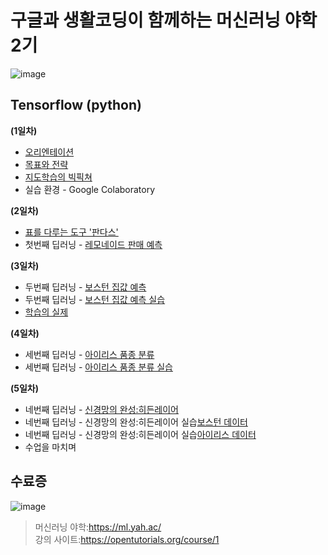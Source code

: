 # 구글과 생활코딩이 함께하는 머신러닝 야학 2기

![image](https://user-images.githubusercontent.com/55734436/103525975-73018200-4ec3-11eb-8dee-d85f9732d11b.png)




## Tensorflow (python)

**(1일차)**
- [오리엔테이션](https://github.com/jaaaamj0711/Machine_learning_yahac/blob/main/day1_orientation.md)
- [목표와 전략](https://github.com/jaaaamj0711/Machine_learning_yahac/blob/main/day1_target.md)
- [지도학습의 빅픽쳐](https://github.com/jaaaamj0711/Machine_learning_yahac/blob/main/day1_supervised.md)
- 실습 환경 - Google Colaboratory

**(2일차)**
- [표를 다루는 도구 '판다스'](https://github.com/jaaaamj0711/Machine_learning_yahac/blob/main/day2_pandas.md)
- 첫번째 딥러닝 - [레모네이드 판매 예측](https://github.com/jaaaamj0711/Machine_learning_yahac/blob/main/day2_lemon.md)

**(3일차)**
- 두번째 딥러닝 - [보스턴 집값 예측](https://github.com/jaaaamj0711/Machine_learning_yahac/blob/main/day3_boston.md)
- 두번째 딥러닝 - [보스턴 집값 예측 실습](https://github.com/jaaaamj0711/Machine_learning_yahac/blob/main/boston.ipynb)
- [학습의 실제](https://github.com/jaaaamj0711/Machine_learning_yahac/blob/main/day3_train.md)

**(4일차)**
- 세번째 딥러닝 - [아이리스 품종 분류](https://github.com/jaaaamj0711/Machine_learning_yahac/blob/main/day4_iris.md)
- 세번째 딥러닝 - [아이리스 품종 분류 실습](https://github.com/jaaaamj0711/Machine_learning_yahac/blob/main/iris.ipynb)

**(5일차)**
- 네번째 딥러닝 - [신경망의 완성:히든레이어](https://github.com/jaaaamj0711/Machine_learning_yahac/blob/main/day5_hidden.md)
- 네번째 딥러닝 - 신경망의 완성:히든레이어 실습[보스턴 데이터](https://github.com/jaaaamj0711/Machine_learning_yahac/blob/main/boston_h.ipynb)
- 네번째 딥러닝 - 신경망의 완성:히든레이어 실습[아이리스 데이터](https://github.com/jaaaamj0711/Machine_learning_yahac/blob/main/iris_h.ipynb)
- 수업을 마치며

## 수료증
![image](https://user-images.githubusercontent.com/55734436/104590036-187bd900-56ae-11eb-9dde-4c9f5d68d393.png)



> 머신러닝 야학:https://ml.yah.ac/  
> 강의 사이트:https://opentutorials.org/course/1
